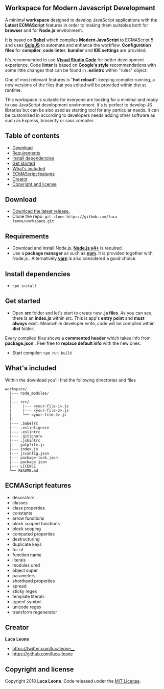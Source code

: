 ## Workspace for Modern Javascript Development

A minimal **workspace** designed to develop JavaScript applications with the **Latest ECMAScript** features in order to making them suitables both for **browser** and for **Node.js** environment.

It is based on **[Babel](https://babeljs.io/)** which compiles **Modern JavaScript** to ECMAScript 5 and uses **[GulpJS](https://gulpjs.com/)** to automate and enhance the workflow. **Configuration files** for **compiler**, **code linter**, **bundler** and **IDE settings** are provided. 

It's recommended to use **[Visual Studio Code](https://code.visualstudio.com/download)** for better development experience. Code **linter** is based on **Google's style** recommendations with some little changes that can be found in **.eslintrc** within "rules" object.

One of most relevant features is "**hot reload**": keeping compiler running, a new versions of the files that you edited will be provided within dist at runtime.

This workspace is suitable for everyone are looking for a minimal and ready to use JavaScript development envirnoment. It's is perfect to develop JS libraries but can be also used as starting tool for any particular needs. It can be customized in according to developers needs adding other software as such as Express, broserify or sass compiler.


## Table of contents

- [Download](#download)
- [Requirements](#requirements)
- [Install dependencies](#install-dependencies)
- [Get started](#get-started)
- [What's included](#whats-included)
- [ECMAScript features](#ECMAScript-features)
- [Creator](#creator)
- [Copyright and license](#copyright-and-license)


## Download

- [Download the latest release.](https://github.com/luca-leone/workspace/archive/master.zip)
- Clone the repo: `git clone https://github.com/luca-leone/workspace.git`


## Requirements

- Download and install Node.js. **[Node.js v4+](https://nodejs.org/en/)** is required.
- Use a **package manager** as such as **[npm](https://www.npmjs.com/)**. It is provided together with Node.js . Alternatively **[yarn](https://yarnpkg.com/lang/en/)** is also considered a good choice.


## Install dependencies

* `npm install`


## Get started

- Open **src** folder and let's start to create new **.js files**. As you can see, there is an **index.js** within src. This is app's **entry point** and **must always** exist. Meanwhile developer write, code will be compiled within **dist** folder. 

Every compiled files shows a **commented header** which takes info from **package.json** . Feel free to **replace default info** with the new ones.

- Start compiler: `npm run build` 


## What's included

Within the download you'll find the following directories and files

```
workspace/
  |--- node_modules/
  |
  |--- src/
  |     |--- <your-file-1>.js
  |     |--- <your-file-2>.js
  |     └── <your-file-3>.js 
  |
  |--- .babelrc
  |--- .eslintignore
  |--- .eslintrc
  |--- .gitignore
  |--- .jshintrc
  |--- gulpfile.js
  |--- index.js
  |--- jsconfig.json
  |--- package-lock.json
  |--- package.json
  |--- LICENSE
  └── README.md
```


## ECMAScript features

* decorators
* classes
* class properties
* constants
* arrow functions
* block scoped functions
* block scoping
* computed properties
* destructuring
* duplicate keys
* for of
* function name
* literals
* modules umd
* object super
* parameters
* shorthand properties
* spread
* sticky regex
* template literals
* typeof symbol
* unicode regex
* transform regenerator


## Creator

**Luca Leone**

- <https://twitter.com/lucaleone__>
- <https://github.com/luca-leone>


## Copyright and license

Copyright 2018 **Luca Leone**. Code released under the [MIT License](https://github.com/luca-leone/workspace/blob/master/LICENSE).